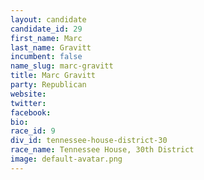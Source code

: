 ```yaml
---
layout: candidate
candidate_id: 29
first_name: Marc
last_name: Gravitt
incumbent: false
name_slug: marc-gravitt
title: Marc Gravitt
party: Republican
website: 
twitter: 
facebook: 
bio: 
race_id: 9
div_id: tennessee-house-district-30
race_name: Tennessee House, 30th District
image: default-avatar.png
---
```

